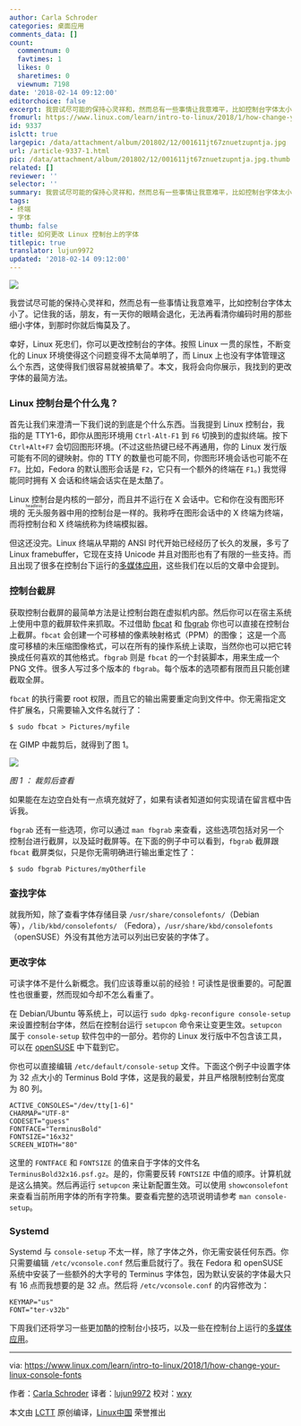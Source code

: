 ```yaml
---
author: Carla Schroder
categories: 桌面应用
comments_data: []
count:
  commentnum: 0
  favtimes: 1
  likes: 0
  sharetimes: 0
  viewnum: 7198
date: '2018-02-14 09:12:00'
editorchoice: false
excerpt: 我尝试尽可能的保持心灵祥和，然而总有一些事情让我意难平，比如控制台字体太小了。记住我的话，朋友，有一天你的眼睛会退化，无法再看清你编码时用的那些细小字体，到那时你就后悔莫及了。
fromurl: https://www.linux.com/learn/intro-to-linux/2018/1/how-change-your-linux-console-fonts
id: 9337
islctt: true
largepic: /data/attachment/album/201802/12/001611jt67znuetzupntja.jpg
url: /article-9337-1.html
pic: /data/attachment/album/201802/12/001611jt67znuetzupntja.jpg.thumb.jpg
related: []
reviewer: ''
selector: ''
summary: 我尝试尽可能的保持心灵祥和，然而总有一些事情让我意难平，比如控制台字体太小了。记住我的话，朋友，有一天你的眼睛会退化，无法再看清你编码时用的那些细小字体，到那时你就后悔莫及了。
tags:
- 终端
- 字体
thumb: false
title: 如何更改 Linux 控制台上的字体
titlepic: true
translator: lujun9972
updated: '2018-02-14 09:12:00'
---
```


![](/data/attachment/album/201802/12/001611jt67znuetzupntja.jpg)


我尝试尽可能的保持心灵祥和，然而总有一些事情让我意难平，比如控制台字体太小了。记住我的话，朋友，有一天你的眼睛会退化，无法再看清你编码时用的那些细小字体，到那时你就后悔莫及了。


幸好，Linux 死忠们，你可以更改控制台的字体。按照 Linux 一贯的尿性，不断变化的 Linux 环境使得这个问题变得不太简单明了，而 Linux 上也没有字体管理这么个东西，这使得我们很容易就被搞晕了。本文，我将会向你展示，我找到的更改字体的最简方法。


### Linux 控制台是个什么鬼？


首先让我们来澄清一下我们说的到底是个什么东西。当我提到 Linux 控制台，我指的是 TTY1-6，即你从图形环境用 `Ctrl-Alt-F1` 到 `F6` 切换到的虚拟终端。按下 `Ctrl+Alt+F7` 会切回图形环境。(不过这些热键已经不再通用，你的 Linux 发行版可能有不同的键映射。你的 TTY 的数量也可能不同，你图形环境会话也可能不在 `F7`。比如，Fedora 的默认图形会话是 `F2`，它只有一个额外的终端在 `F1`。) 我觉得能同时拥有 X 会话和终端会话实在是太酷了。


Linux 控制台是内核的一部分，而且并不运行在 X 会话中。它和你在没有图形环境的<ruby> 无头 <rt>  headless </rt></ruby>服务器中用的控制台是一样的。我称呼在图形会话中的 X 终端为终端，而将控制台和 X 终端统称为终端模拟器。


但这还没完。Linux 终端从早期的 ANSI 时代开始已经经历了长久的发展，多亏了 Linux framebuffer，它现在支持 Unicode 并且对图形也有了有限的一些支持。而且出现了很多在控制台下运行的[多媒体应用](/article-9320-1.html)，这些我们在以后的文章中会提到。


### 控制台截屏


获取控制台截屏的最简单方法是让控制台跑在虚拟机内部。然后你可以在宿主系统上使用中意的截屏软件来抓取。不过借助 [fbcat](http://jwilk.net/software/fbcat) 和 [fbgrab](https://github.com/jwilk/fbcat/blob/master/fbgrab) 你也可以直接在控制台上截屏。`fbcat` 会创建一个可移植的像素映射格式（PPM）的图像； 这是一个高度可移植的未压缩图像格式，可以在所有的操作系统上读取，当然你也可以把它转换成任何喜欢的其他格式。`fbgrab` 则是 `fbcat` 的一个封装脚本，用来生成一个 PNG 文件。很多人写过多个版本的 `fbgrab`。每个版本的选项都有限而且只能创建截取全屏。


`fbcat` 的执行需要 root 权限，而且它的输出需要重定向到文件中。你无需指定文件扩展名，只需要输入文件名就行了：



```
$ sudo fbcat > Pictures/myfile

```

在 GIMP 中裁剪后，就得到了图 1。


![](/data/attachment/album/201802/15/102834n6ppkp6rtt740dt7.png)


*图 1 ： 裁剪后查看*


如果能在左边空白处有一点填充就好了，如果有读者知道如何实现请在留言框中告诉我。


`fbgrab` 还有一些选项，你可以通过 `man fbgrab` 来查看，这些选项包括对另一个控制台进行截屏，以及延时截屏等。在下面的例子中可以看到，`fbgrab` 截屏跟 `fbcat` 截屏类似，只是你无需明确进行输出重定性了：



```
$ sudo fbgrab Pictures/myOtherfile

```

### 查找字体


就我所知，除了查看字体存储目录 `/usr/share/consolefonts/`（Debian 等），`/lib/kbd/consolefonts/` （Fedora），`/usr/share/kbd/consolefonts` （openSUSE）外没有其他方法可以列出已安装的字体了。


### 更改字体


可读字体不是什么新概念。我们应该尊重以前的经验！可读性是很重要的。可配置性也很重要，然而现如今却不怎么看重了。


在 Debian/Ubuntu 等系统上，可以运行 `sudo dpkg-reconfigure console-setup` 来设置控制台字体，然后在控制台运行 `setupcon` 命令来让变更生效。`setupcon` 属于 `console-setup` 软件包中的一部分。若你的 Linux 发行版中不包含该工具，可以在 [openSUSE](https://software.opensuse.org/package/console-setup) 中下载到它。


你也可以直接编辑 `/etc/default/console-setup` 文件。下面这个例子中设置字体为 32 点大小的 Terminus Bold 字体，这是我的最爱，并且严格限制控制台宽度为 80 列。



```
ACTIVE_CONSOLES="/dev/tty[1-6]"
CHARMAP="UTF-8"
CODESET="guess"
FONTFACE="TerminusBold"
FONTSIZE="16x32"
SCREEN_WIDTH="80"

```

这里的 `FONTFACE` 和 `FONTSIZE` 的值来自于字体的文件名 `TerminusBold32x16.psf.gz`。是的，你需要反转 `FONTSIZE` 中值的顺序。计算机就是这么搞笑。然后再运行 `setupcon` 来让新配置生效。可以使用 `showconsolefont` 来查看当前所用字体的所有字符集。要查看完整的选项说明请参考 `man console-setup`。


### Systemd


Systemd 与 `console-setup` 不太一样，除了字体之外，你无需安装任何东西。你只需要编辑 `/etc/vconsole.conf` 然后重启就行了。我在 Fedora 和 openSUSE 系统中安装了一些额外的大字号的 Terminus 字体包，因为默认安装的字体最大只有 16 点而我想要的是 32 点。然后将 `/etc/vconsole.conf` 的内容修改为：



```
KEYMAP="us"
FONT="ter-v32b"

```

下周我们还将学习一些更加酷的控制台小技巧，以及一些在控制台上运行的[多媒体应用](/article-9320-1.html)。




---


via: <https://www.linux.com/learn/intro-to-linux/2018/1/how-change-your-linux-console-fonts>


作者：[Carla Schroder](https://www.linux.com/users/cschroder) 译者：[lujun9972](https://github.com/lujun9972) 校对：[wxy](https://github.com/wxy)


本文由 [LCTT](https://github.com/LCTT/TranslateProject) 原创编译，[Linux中国](https://linux.cn/) 荣誉推出